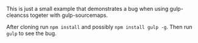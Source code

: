 This is just a small example that demonstrates a bug when using gulp-cleancss togeter with gulp-sourcemaps.

After cloning run `npm install` and possibly `npm install gulp -g`. Then run `gulp` to see the bug.
